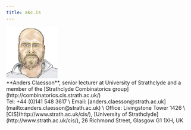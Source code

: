 ```yaml
---
title: akc.is
---
```

<div class="three columns alpha">
<a href="images/akc-fpsac09.png">
  <img id="me"
       src="images/me.png"
       alt="Anders Claesson"
       width="138px"
       />
<a/>
</div>
<div class="nine columns omega">
  **Anders Claesson**, senior lecturer at
  University of Strathclyde
  and a member of the
  [Strathclyde Combinatorics group](http://combinatorics.cis.strath.ac.uk/)<br style="margin-bottom:3px;">
  Tel: +44 (0)141 548 3617 \
  Email: [anders.claesson@strath.ac.uk](mailto:anders.claesson@strath.ac.uk) \
  Office: Livingstone Tower 1426 \
  [CIS](http://www.strath.ac.uk/cis/), [University of Strathclyde](http://www.strath.ac.uk/cis/),
  26 Richmond Street, Glasgow G1 1XH, UK
</div>
